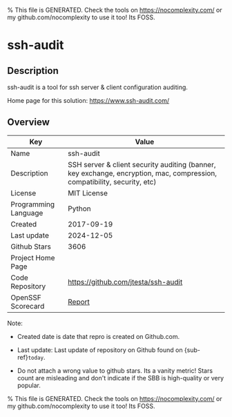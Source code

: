 
% This file is GENERATED. Check the tools on https://nocomplexity.com/ or my github.com/nocomplexity to use it too! Its FOSS. 

# ssh-audit

## Description 

ssh-audit is a tool for ssh server & client configuration auditing.

Home page for this solution: https://www.ssh-audit.com/ 

## Overview 

| Key | Value |
| --- | --- |
| Name | ssh-audit |
| Description | SSH server & client security auditing (banner, key exchange, encryption, mac, compression, compatibility, security, etc) |
| License | MIT License |
| Programming Language | Python |
| Created | 2017-09-19 |
| Last update | 2024-12-05 |
| Github Stars | 3606 |
| Project Home Page |  |
| Code Repository | https://github.com/jtesta/ssh-audit |
| OpenSSF Scorecard | [Report](https://securityscorecards.dev/viewer/?uri=github.com/jtesta/ssh-audit) |

Note:
 - Created date is date that repro is created on Github.com. 

- Last update: Last update of repository on Github found on {sub-ref}`today`. 

- Do not attach a wrong value to github stars. Its a vanity metric! Stars count are misleading and 
don't indicate if the SBB is high-quality or very popular.

% This file is GENERATED. Check the tools on https://nocomplexity.com/ or my github.com/nocomplexity to use it too! Its FOSS. 

